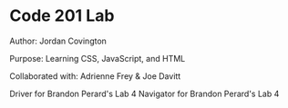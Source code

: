 # Code 201 Lab

Author: Jordan Covington

Purpose: Learning CSS, JavaScript, and HTML

Collaborated with: Adrienne Frey & Joe Davitt


Driver for Brandon Perard's Lab 4
Navigator for Brandon Perard's Lab 4
